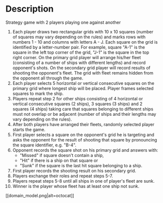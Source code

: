 # Description

Strategy game with 2 players playing one against another
1.	Each player draws two rectangular  grids with 10 x 10 squares (number of squares may vary depending on the rules) and marks rows with numbers 1 - 10 and columns with letters A - J. Each square on the grid is identified by a letter-number pair. For example, square "A-1" is the square in the left top corner of the grid, "J-1" is the square in the top right corner. On the primary grid player will arrange his/her fleet (consisting of a number of ships with different lengths) and record opponent's shots. On the secondary grid player will record results of shooting the opponent's fleet. The grid with fleet remains hidden from the opponent all through the game.
2.	Each player selects 5 horizontal or vertical consecutive squares on the primary grid where longest ship will be placed. Player frames selected squares to mark the ship.
3.	Players repeat step 2 for other ships consisting of 4 horizontal or vertical consecutive squares (2 ships), 3 squares (3 ships) and 2 squares (4 ships) taking care that squares belonging to different ships must not overlap or be adjacent (number of ships and their lengths may vary depending on the rules).
4.	After both players have arranged their fleets, randomly selected player starts the game.
5.	First player selects a square on the opponent's grid he is targeting and asks the opponent for the result of shooting that square by pronouncing the square identifier, e.g. "B-4".
6.	Opponent records the square shot on his primary grid and answers with:
    * "Missed" if square doesn't contain a ship,
    * "Hit" if there is a ship on that square or
    * "Sunk" if the square is the last hit square belonging to a ship.
7.	First player records the shooting result on his secondary grid.
8.	Players exchange their roles and repeat steps 5-7.
9.	Players repeat steps 5-8 until all ships in one of player's fleet are sunk.
10.	Winner is the player whose fleet has at least one ship not sunk.


[[domain_model.png|alt=octocat]]
